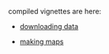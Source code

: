 compiled vignettes are here:

* [downloading data](https://cran.r-project.org/web/packages/osmplotr/vignettes/downloading-data.html)

* [making maps](https://cran.r-project.org/web/packages/osmplotr/vignettes/making-maps.html)
